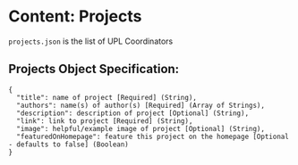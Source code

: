 # Content: Projects

`projects.json` is the list of UPL Coordinators

## Projects Object Specification:

```
{
  "title": name of project [Required] (String),
  "authors": name(s) of author(s) [Required] (Array of Strings),
  "description": description of project [Optional] (String),
  "link": link to project [Required] (String),
  "image": helpful/example image of project [Optional] (String),
  "featuredOnHomepage": feature this project on the homepage [Optional - defaults to false] (Boolean)
}
```
